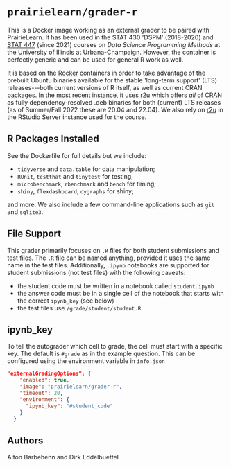 # `prairielearn/grader-r`

This is a Docker image working as an external grader to be paired with
PrairieLearn. It has been used in the STAT 430 'DSPM' (2018-2020) and [STAT
447](https://stat447.com) (since 2021) courses on _Data Science Programming
Methods_ at the University of Illinois at Urbana-Champaign. However, the
container is perfectly generic and can be used for general R work as well.

It is based on the [Rocker](https://rocker-project.org) containers in order to take
advantage of the prebuilt Ubuntu binaries available for the stable 'long-term support' (LTS)
releases---both current versions of R itself, as well as current CRAN packages.
In the most recent instance, it uses [r2u](https://eddelbuettel.github.io/r2u/)
which offers _all_ of CRAN as fully dependency-resolved .deb binaries for both
(current) LTS releases (as of Summer/Fall 2022 these are 20.04 and 22.04). We also
rely on [r2u](https://eddelbuettel.github.io/r2u/) in the RStudio Server instance
used for the course.

## R Packages Installed

See the Dockerfile for full details but we include:

- `tidyverse` and `data.table` for data manipulation;
- `RUnit`, `testthat` and `tinytest` for testing;
- `microbenchmark`, `rbenchmark` and `bench` for timing;
- `shiny`, `flexdashboard`, `dygraphs` for shiny;

and more. We also include a few command-line applications such as `git` and `sqlite3`.

## File Support

This grader primarily focuses on `.R` files for both student submissions and test files. The `.R` file can be named anything, provided it uses the same name in the test files. Additionally, `.ipynb` notebooks are supported for student submissions (not test files) with the following caveats:

- the student code must be written in a notebook called `student.ipynb`
- the answer code must be in a single cell of the notebook that starts with the correct `ipynb_key` (see below)
- the test files use `/grade/student/student.R`

## ipynb_key

To tell the autograder which cell to grade, the cell must start with a specific key. The default is `#grade` as in the example question. This can be configured using the environment variable in `info.json`

```json
"externalGradingOptions": {
    "enabled": true,
    "image": "prairielearn/grader-r",
    "timeout": 20,
    "environment": {
      "ipynb_key": "#student_code"
    }
  }
```

## Authors

Alton Barbehenn and Dirk Eddelbuettel
